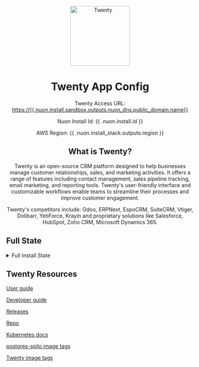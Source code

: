 <center>

<img src="https://raw.githubusercontent.com/twentyhq/twenty/main/packages/twenty-website/public/images/core/logo.svg"
     alt="Twenty" width="160" />

<h1>Twenty App Config</h1>

Twenty Access URL: [https://{{.nuon.install.sandbox.outputs.nuon_dns.public_domain.name}}](https://{{.nuon.install.sandbox.outputs.nuon_dns.public_domain.name}})

Nuon Install Id: {{ .nuon.install.id }}

AWS Region: {{ .nuon.install_stack.outputs.region }}

## What is Twenty?

Twenty is an open-source CRM platform designed to help businesses manage customer relationships, sales, and marketing activities. It offers a range of features including contact management, sales pipeline tracking, email marketing, and reporting tools. Twenty's user-friendly interface and customizable workflows enable teams to streamline their processes and improve customer engagement.

Twenty's competitors include: Odoo, ERPNext, EspoCRM, SuiteCRM, Vtiger, Dolibarr, YetiForce, Krayin and proprietary solutions like Salesforce, HubSpot, Zoho CRM, Microsoft Dynamics 365.

</center>

## Full State

<details>
<summary>Full Install State</summary>
<pre>{{ toPrettyJson .nuon }}</pre>
</details>

## Twenty Resources

[User guide](https://twenty.com/user-guide)

[Developer guide](https://twenty.com/developers)

[Releases](https://github.com/twentyhq/twenty/releases)

[Repo](https://github.com/twentyhq/twenty)

[Kubernetes docs](https://github.com/twentyhq/twenty/tree/main/packages/twenty-docker/k8s)

[postgres-spilo image tags](https://hub.docker.com/r/twentycrm/twenty-postgres-spilo/tags)

[Twenty image tags](https://hub.docker.com/r/twentycrm/twenty/tags)
